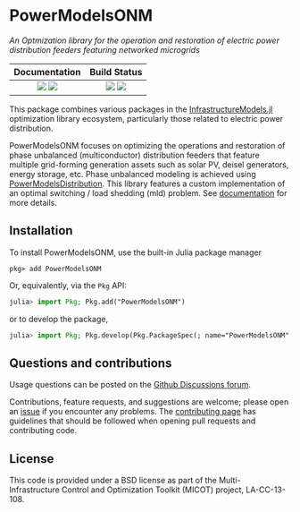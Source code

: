# PowerModelsONM

_An Optmization library for the operation and restoration of electric power distribution feeders featuring networked microgrids_

|                             __Documentation__                             |                               __Build Status__                                |
| :-----------------------------------------------------------------------: | :---------------------------------------------------------------------------: |
| [![][docs-stable-img]][docs-stable-url] [![][docs-dev-img]][docs-dev-url] | [![][github-actions-img]][github-actions-url] [![][codecov-img]][codecov-url] |

This package combines various packages in the [InfrastructureModels.jl](https://github.com/lanl-ansi/InfrastructureModels.jl) optimization library ecosystem, particularly those related to electric power distribution.

PowerModelsONM focuses on optimizing the operations and restoration of phase unbalanced (multiconductor) distribution feeders that feature multiple grid-forming generation assets such as solar PV, deisel generators, energy storage, etc. Phase unbalanced modeling is achieved using [PowerModelsDistribution](https://github.com/lanl-ansi/PowerModelsDistribution.jl). This library features a custom implementation of an optimal switching / load shedding (mld) problem. See [documentation][docs-stable-url] for more details.

## Installation

To install PowerModelsONM, use the built-in Julia package manager

```
pkg> add PowerModelsONM
```

Or, equivalently, via the `Pkg` API:

```julia
julia> import Pkg; Pkg.add("PowerModelsONM")
```

or to develop the package,

```julia
julia> import Pkg; Pkg.develop(Pkg.PackageSpec(; name="PowerModelsONM", url="https://github.com/lanl-ansi/PowerModelsONM.jl"))
```

## Questions and contributions

Usage questions can be posted on the [Github Discussions forum][discussions-url].

Contributions, feature requests, and suggestions are welcome; please open an [issue][issues-url] if you encounter any problems. The [contributing page][contrib-url] has guidelines that should be followed when opening pull requests and contributing code.

## License

This code is provided under a BSD license as part of the Multi-Infrastructure Control and Optimization Toolkit (MICOT) project, LA-CC-13-108.

[docs-dev-img]: https://github.com/lanl-ansi/PowerModelsONM.jl/workflows/Documentation/badge.svg
[docs-dev-url]: https://lanl-ansi.github.io/PowerModelsONM.jl/dev

[docs-stable-img]: https://github.com/lanl-ansi/PowerModelsONM.jl/workflows/Documentation/badge.svg
[docs-stable-url]: https://lanl-ansi.github.io/PowerModelsONM.jl/stable

[github-actions-img]: https://github.com/lanl-ansi/PowerModelsONM.jl/workflows/CI/badge.svg
[github-actions-url]: https://github.com/lanl-ansi/PowerModelsONM.jl/actions/workflows/ci.yml

[codecov-img]: https://codecov.io/gh/lanl-ansi/PowerModelsONM.jl/branch/main/graph/badge.svg
[codecov-url]: https://codecov.io/gh/lanl-ansi/PowerModelsONM.jl

[contrib-url]: https://lanl-ansi.github.io/PowerModelsONM.jl/stable/developer/contributing.html
[discussions-url]: https://github.com/lanl-ansi/PowerModelsONM.jl/discussions
[issues-url]: https://github.com/lanl-ansi/PowerModelsONM.jl/issues
